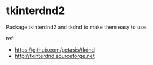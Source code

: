 # tkinterdnd2
Package tkinterdnd2 and tkdnd to make them easy to use.

ref: 

* https://github.com/petasis/tkdnd
* http://tkinterdnd.sourceforge.net     
